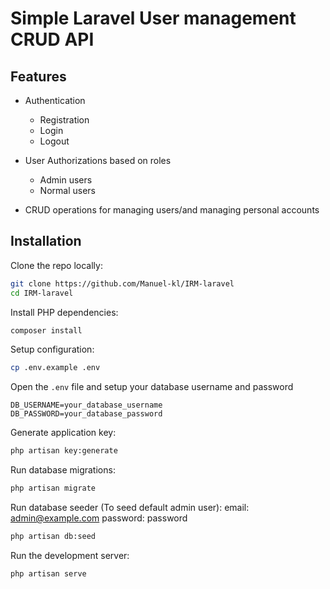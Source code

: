 # Simple Laravel User management CRUD API

## Features

-   Authentication
     - Registration
     - Login
     - Logout

-   User Authorizations based on roles
     - Admin users
     - Normal users

-  CRUD operations for managing users/and managing personal accounts

## Installation

Clone the repo locally:

```sh
git clone https://github.com/Manuel-kl/IRM-laravel
cd IRM-laravel
```

Install PHP dependencies:

```sh
composer install
```

Setup configuration:

```sh
cp .env.example .env
```

Open the `.env` file and setup your database username and password

```
DB_USERNAME=your_database_username
DB_PASSWORD=your_database_password
```

Generate application key:

```sh
php artisan key:generate
```

Run database migrations:

```sh
php artisan migrate
```

Run database seeder (To seed default admin user):
email: admin@example.com
password: password

```sh
php artisan db:seed
```

Run the development server:

```sh
php artisan serve
```